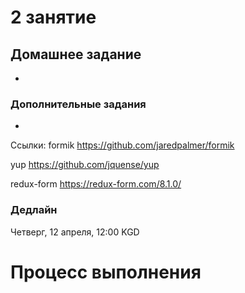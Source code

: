 # 2 занятие

## Домашнее задание

- 

### Дополнительные задания

- 

Ссылки:
formik https://github.com/jaredpalmer/formik

yup https://github.com/jquense/yup

redux-form https://redux-form.com/8.1.0/

### Дедлайн

Четверг, 12 апреля, 12:00 KGD

# Процесс выполнения
